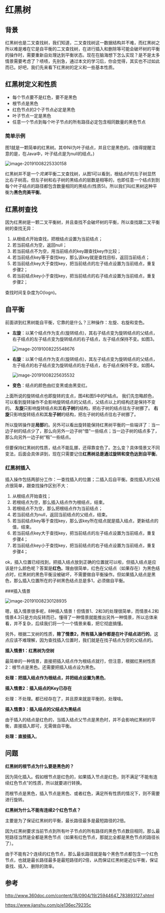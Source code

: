 # 红黑树



## 背景

红黑树也是二叉查找树，我们知道，二叉查找树这一数据结构并不难，而红黑树之所以难是难在它是自平衡的二叉查找树，在进行插入和删除等可能会破坏树的平衡的操作时，需要重新自处理达到平衡状态。现在在脑海想下怎么实现？是不是太多情景需要考虑了？啧啧，先别急，通过本文的学习后，你会觉得，其实也不过如此而已。好吧，我们先来看下红黑树的定义和一些基本性质。



## 红黑树定义和性质

- 每个节点要不是红色，要不是黑色
- 根节点是黑色
- 红色节点的2个子节点必定是黑色
- 叶子节点一定是黑色
- 任意一个节点到每个叶子节点的所有路径必定包含相同数量的黑色节点



### 简单示例

图1就是一颗简单的红黑树。其中Nil为叶子结点，并且它是黑色的。(值得提醒注意的是，在Java中，叶子结点是为null的结点。)

![image-20191008225330158](https://tva1.sinaimg.cn/large/006y8mN6gy1g7r6ll1ooej30u00loqi9.jpg)

红黑树并不是一个*完美*平衡二叉查找树，从图1可以看到，根结点P的左子树显然比右子树高，但左子树和右子树的黑结点的层数是相等的，也即任意一个结点到到每个叶子结点的路径都包含数量相同的黑结点(性质5)。所以我们叫红黑树这种平衡为**黑色完美平衡**。



## 红黑树查找

因为红黑树是一颗二叉平衡树，并且查找不会破坏树的平衡，所以查找跟二叉平衡树的查找无异：

1. 从根结点开始查找，把根结点设置为当前结点；
2. 若当前结点为空，返回null；
3. 若当前结点不为空，用当前结点的key跟查找key作比较；
4. 若当前结点key等于查找key，那么该key就是查找目标，返回当前结点；
5. 若当前结点key大于查找key，把当前结点的左子结点设置为当前结点，重复步骤2；
6. 若当前结点key小于查找key，把当前结点的右子结点设置为当前结点，重复步骤2；

查找时间复杂度为O(logn)。



## 自平衡

前面讲到红黑树能自平衡，它靠的是什么？三种操作：左旋、右旋和变色。

- **左旋**：以某个结点作为支点(旋转结点)，其右子结点变为旋转结点的父结点，右子结点的左子结点变为旋转结点的右子结点，左子结点保持不变。如图3。

  ![image-20191008225548676](https://tva1.sinaimg.cn/large/006y8mN6gy1g7r6nz6cauj312m0ekka6.jpg)

- **右旋**：以某个结点作为支点(旋转结点)，其左子结点变为旋转结点的父结点，左子结点的右子结点变为旋转结点的左子结点，右子结点保持不变。如图4。

  ![image-20191008225635532](https://tva1.sinaimg.cn/large/006y8mN6gy1g7r6os819yj312m0e6net.jpg)

- **变色**：结点的颜色由红变黑或由黑变红。



上面所说的旋转结点也即旋转的支点，图4和图5中的P结点。
我们先忽略颜色，可以看到旋转操作不会影响旋转结点的父结点，父结点以上的结构还是保持不变的。
**左旋**只影响旋转结点和其**右子树**的结构，把右子树的结点往左子树挪了。
**右旋**只影响旋转结点和其**左子树**的结构，把左子树的结点往右子树挪了。

所以旋转操作是**局部**的。另外可以看出旋转能保持红黑树平衡的一些端详了：当一边子树的结点少了，那么向另外一边子树“借”一些结点；当一边子树的结点多了，那么向另外一边子树“租”一些结点。



但要保持红黑树的性质，结点不能乱挪，还得靠变色了。怎么变？具体情景又不同变法，后面会具体讲到，现在只需要记住**红黑树总是通过旋转和变色达到自平衡**。



### 红黑树插入

插入操作包括两部分工作：一查找插入的位置；二插入后自平衡。查找插入的父结点很简单，跟查找操作区别不大：

1. 从根结点开始查找；
2. 若根结点为空，那么插入结点作为根结点，结束。
3. 若根结点不为空，那么把根结点作为当前结点；
4. 若当前结点为null，返回当前结点的父结点，结束。
5. 若当前结点key等于查找key，那么该key所在结点就是插入结点，更新结点的值，结束。
6. 若当前结点key大于查找key，把当前结点的左子结点设置为当前结点，重复步骤4；
7. 若当前结点key小于查找key，把当前结点的右子结点设置为当前结点，重复步骤4；



ok，插入位置已经找到，把插入结点放到正确的位置就可以啦，但插入结点是应该是什么颜色呢？答案是**红色**。理由很简单，红色在父结点（如果存在）为黑色结点时，红黑树的黑色平衡没被破坏，不需要做自平衡操作。但如果插入结点是黑色，那么插入位置所在的子树黑色结点总是多1，必须做自平衡。



###插入情景

![image-20191008230128935](https://tva1.sinaimg.cn/large/006y8mN6gy1g7r6tvnld0j31jo0u07qm.jpg)

嗯，插入情景很多呢，8种插入情景！但情景1、2和3的处理很简单，而情景4.2和情景4.3只是方向反转而已，懂得了一种情景就能推出另外一种情景，所以总体来看，并不复杂，后续我们将一个一个情景来看，把它彻底搞懂。

另外，根据二叉树的性质，**除了情景2，所有插入操作都是在叶子结点进行的**。这点应该不难理解，因为查找插入位置时，我们就是在找子结点为空的父结点的。



**插入情景1：红黑树为空树**

最简单的一种情景，直接把插入结点作为根结点就行，但注意，根据红黑树性质2：根节点是黑色。还需要把插入结点设为黑色。

**处理：把插入结点作为根结点，并把结点设置为黑色**。



**插入情景2：插入结点的Key已存在**

处理：不处理。都已经存在了，并且原来就是平衡的，处理啥。



**插入情景3：插入结点的父结点为黑结点**

由于插入的结点是红色的，当插入结点父节点是黑色时，并不会影响红黑树的平衡，直接插入即可，无需做自平衡。

**处理：直接插入**。







## 问题



**红黑树的根节点为什么要是黑色的？**

因为简化插入。假如根节点是红色的，如果插入节点是红色，则不满足“不能有连续红色节点”的性质，所以就要进行转换。

而根节点是黑色，插入节点是黑色、或者红色，满足所有性质的情况下，则不需要进行旋转。



**红黑树为什么不能有连续2个红色节点？**

主要是为了保证红黑树的平衡，最长路径最多是最短路径的2倍。

因为红黑树要求当前节点到所有叶子节点的所有路径的黑色节点数目相同，那么最短路径当然是全都是黑色节点（如果有红色节点，那就比全都是黑色节点的路径长了）。

由于不能有2个连续的红色节点，那么最长路径就是每个黑色节点都包含一个红色节点，也就是最长路径最多是最短路径的2倍，从而保证红黑树是近似平衡，保证查找、插入、删除的效率。









## 参考

http://www.360doc.com/content/18/0904/19/25944647_783893127.shtml

https://www.jianshu.com/p/e136ec79235c

